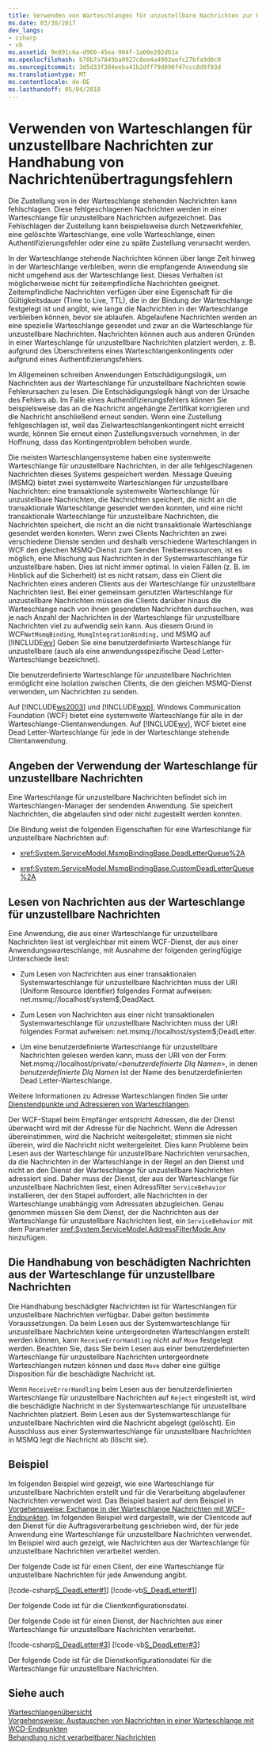 ```yaml
---
title: Verwenden von Warteschlangen für unzustellbare Nachrichten zur Handhabung von Nachrichtenübertragungsfehlern
ms.date: 03/30/2017
dev_langs:
- csharp
- vb
ms.assetid: 9e891c6a-d960-45ea-904f-1a00e202d61a
ms.openlocfilehash: b70b7a7849ba0927c8ee4a4903aefc27bfa9d0c0
ms.sourcegitcommit: 3d5d33f384eeba41b2dff79d096f47ccc8d8f03d
ms.translationtype: MT
ms.contentlocale: de-DE
ms.lasthandoff: 05/04/2018
---
```

# <a name="using-dead-letter-queues-to-handle-message-transfer-failures"></a>Verwenden von Warteschlangen für unzustellbare Nachrichten zur Handhabung von Nachrichtenübertragungsfehlern
Die Zustellung von in der Warteschlange stehenden Nachrichten kann fehlschlagen. Diese fehlgeschlagenen Nachrichten werden in einer Warteschlange für unzustellbare Nachrichten aufgezeichnet. Das Fehlschlagen der Zustellung kann beispielsweise durch Netzwerkfehler, eine gelöschte Warteschlange, eine volle Warteschlange, einen Authentifizierungsfehler oder eine zu späte Zustellung verursacht werden.  
  
 In der Warteschlange stehende Nachrichten können über lange Zeit hinweg in der Warteschlange verbleiben, wenn die empfangende Anwendung sie nicht umgehend aus der Warteschlange liest. Dieses Verhalten ist möglicherweise nicht für zeitempfindliche Nachrichten geeignet. Zeitempfindliche Nachrichten verfügen über eine Eigenschaft für die Gültigkeitsdauer (Time to Live, TTL), die in der Bindung der Warteschlange festgelegt ist und angibt, wie lange die Nachrichten in der Warteschlange verbleiben können, bevor sie ablaufen. Abgelaufene Nachrichten werden an eine spezielle Warteschlange gesendet und zwar an die Warteschlange für unzustellbare Nachrichten. Nachrichten können auch aus anderen Gründen in einer Warteschlange für unzustellbare Nachrichten platziert werden, z. B. aufgrund des Überschreitens eines Warteschlangenkontingents oder aufgrund eines Authentifizierungsfehlers.  
  
 Im Allgemeinen schreiben Anwendungen Entschädigungslogik, um Nachrichten aus der Warteschlange für unzustellbare Nachrichten sowie Fehlerursachen zu lesen. Die Entschädigungslogik hängt von der Ursache des Fehlers ab. Im Falle eines Authentifizierungsfehlers können Sie beispielsweise das an die Nachricht angehängte Zertifikat korrigieren und die Nachricht anschließend erneut senden. Wenn eine Zustellung fehlgeschlagen ist, weil das Zielwarteschlangenkontingent nicht erreicht wurde, können Sie erneut einen Zustellungsversuch vornehmen, in der Hoffnung, dass das Kontingentproblem behoben wurde.  
  
 Die meisten Warteschlangensysteme haben eine systemweite Warteschlange für unzustellbare Nachrichten, in der alle fehlgeschlagenen Nachrichten dieses Systems gespeichert werden. Message Queuing (MSMQ) bietet zwei systemweite Warteschlangen für unzustellbare Nachrichten: eine transaktionale systemweite Warteschlange für unzustellbare Nachrichten, die Nachrichten speichert, die nicht an die transaktionale Warteschlange gesendet werden konnten, und eine nicht transaktionale Warteschlange für unzustellbare Nachrichten, die Nachrichten speichert, die nicht an die nicht transaktionale Warteschlange gesendet werden konnten. Wenn zwei Clients Nachrichten an zwei verschiedene Dienste senden und deshalb verschiedene Warteschlangen in WCF den gleichen MSMQ-Dienst zum Senden Treiberressourcen, ist es möglich, eine Mischung aus Nachrichten in der Systemwarteschlange für unzustellbare haben. Dies ist nicht immer optimal. In vielen Fällen (z. B. im Hinblick auf die Sicherheit) ist es nicht ratsam, dass ein Client die Nachrichten eines anderen Clients aus der Warteschlange für unzustellbare Nachrichten liest. Bei einer gemeinsam genutzten Warteschlange für unzustellbare Nachrichten müssen die Clients darüber hinaus die Warteschlange nach von ihnen gesendeten Nachrichten durchsuchen, was je nach Anzahl der Nachrichten in der Warteschlange für unzustellbare Nachrichten viel zu aufwendig sein kann. Aus diesem Grund in WCF`NetMsmqBinding`, `MsmqIntegrationBinding,` und MSMQ auf [!INCLUDE[wv](../../../../includes/wv-md.md)] Geben Sie eine benutzerdefinierte Warteschlange für unzustellbare (auch als eine anwendungsspezifische Dead Letter-Warteschlange bezeichnet).  
  
 Die benutzerdefinierte Warteschlange für unzustellbare Nachrichten ermöglicht eine Isolation zwischen Clients, die den gleichen MSMQ-Dienst verwenden, um Nachrichten zu senden.  
  
 Auf [!INCLUDE[ws2003](../../../../includes/ws2003-md.md)] und [!INCLUDE[wxp](../../../../includes/wxp-md.md)], Windows Communication Foundation (WCF) bietet eine systemweite Warteschlange für alle in der Warteschlange-Clientanwendungen. Auf [!INCLUDE[wv](../../../../includes/wv-md.md)], WCF bietet eine Dead Letter-Warteschlange für jede in der Warteschlange stehende Clientanwendung.  
  
## <a name="specifying-use-of-the-dead-letter-queue"></a>Angeben der Verwendung der Warteschlange für unzustellbare Nachrichten  
 Eine Warteschlange für unzustellbare Nachrichten befindet sich im Warteschlangen-Manager der sendenden Anwendung. Sie speichert Nachrichten, die abgelaufen sind oder nicht zugestellt werden konnten.  
  
 Die Bindung weist die folgenden Eigenschaften für eine Warteschlange für unzustellbare Nachrichten auf:  
  
-   <xref:System.ServiceModel.MsmqBindingBase.DeadLetterQueue%2A>  
  
-   <xref:System.ServiceModel.MsmqBindingBase.CustomDeadLetterQueue%2A>  
  
## <a name="reading-messages-from-the-dead-letter-queue"></a>Lesen von Nachrichten aus der Warteschlange für unzustellbare Nachrichten  
 Eine Anwendung, die aus einer Warteschlange für unzustellbare Nachrichten liest ist vergleichbar mit einem WCF-Dienst, der aus einer Anwendungswarteschlange, mit Ausnahme der folgenden geringfügige Unterschiede liest:  
  
-   Zum Lesen von Nachrichten aus einer transaktionalen Systemwarteschlange für unzustellbare Nachrichten muss der URI (Uniform Resource Identifier) folgendes Format aufweisen: net.msmq://localhost/system$;DeadXact.  
  
-   Zum Lesen von Nachrichten aus einer nicht transaktionalen Systemwarteschlange für unzustellbare Nachrichten muss der URI folgendes Format aufweisen: net.msmq://localhost/system$;DeadLetter.  
  
-   Um eine benutzerdefinierte Warteschlange für unzustellbare Nachrichten gelesen werden kann, muss der URI von der Form: Net.msmq://localhost/private/\<*benutzerdefinierte Dlq Namen*>, in denen *benutzerdefinierte Dlq Namen* ist der Name des benutzerdefinierten Dead Letter-Warteschlange.  
  
 Weitere Informationen zu Adresse Warteschlangen finden Sie unter [Dienstendpunkte und Adressieren von Warteschlangen](../../../../docs/framework/wcf/feature-details/service-endpoints-and-queue-addressing.md).  
  
 Der WCF-Stapel beim Empfänger entspricht Adressen, die der Dienst überwacht wird mit der Adresse für die Nachricht. Wenn die Adressen übereinstimmen, wird die Nachricht weitergeleitet; stimmen sie nicht überein, wird die Nachricht nicht weitergeleitet. Dies kann Probleme beim Lesen aus der Warteschlange für unzustellbare Nachrichten verursachen, da die Nachrichten in der Warteschlange in der Regel an den Dienst und nicht an den Dienst der Warteschlange für unzustellbare Nachrichten adressiert sind. Daher muss der Dienst, der aus der Warteschlange für unzustellbare Nachrichten liest, einen Adressfilter `ServiceBehavior` installieren, der den Stapel auffordert, alle Nachrichten in der Warteschlange unabhängig vom Adressaten abzugleichen. Genau genommen müssen Sie dem Dienst, der die Nachrichten aus der Warteschlange für unzustellbare Nachrichten liest, ein `ServiceBehavior` mit dem Parameter <xref:System.ServiceModel.AddressFilterMode.Any> hinzufügen.  
  
## <a name="poison-message-handling-from-the-dead-letter-queue"></a>Die Handhabung von beschädigten Nachrichten aus der Warteschlange für unzustellbare Nachrichten  
 Die Handhabung beschädigter Nachrichten ist für Warteschlangen für unzustellbare Nachrichten verfügbar. Dabei gelten bestimmte Voraussetzungen. Da beim Lesen aus der Systemwarteschlange für unzustellbare Nachrichten keine untergeordneten Warteschlangen erstellt werden können, kann `ReceiveErrorHandling` nicht auf `Move` festgelegt werden. Beachten Sie, dass Sie beim Lesen aus einer benutzerdefinierten Warteschlange für unzustellbare Nachrichten untergeordnete Warteschlangen nutzen können und dass `Move` daher eine gültige Disposition für die beschädigte Nachricht ist.  
  
 Wenn `ReceiveErrorHandling` beim Lesen aus der benutzerdefinierten Warteschlange für unzustellbare Nachrichten auf `Reject` eingestellt ist, wird die beschädigte Nachricht in der Systemwarteschlange für unzustellbare Nachrichten platziert. Beim Lesen aus der Systemwarteschlange für unzustellbare Nachrichten wird die Nachricht abgelegt (gelöscht). Ein Ausschluss aus einer Systemwarteschlange für unzustellbare Nachrichten in MSMQ legt die Nachricht ab (löscht sie).  
  
## <a name="example"></a>Beispiel  
 Im folgenden Beispiel wird gezeigt, wie eine Warteschlange für unzustellbare Nachrichten erstellt und für die Verarbeitung abgelaufener Nachrichten verwendet wird. Das Beispiel basiert auf dem Beispiel in [Vorgehensweise: Exchange in der Warteschlange Nachrichten mit WCF-Endpunkten](../../../../docs/framework/wcf/feature-details/how-to-exchange-queued-messages-with-wcf-endpoints.md). Im folgenden Beispiel wird dargestellt, wie der Clientcode auf den Dienst für die Auftragsverarbeitung geschrieben wird, der für jede Anwendung eine Warteschlange für unzustellbare Nachrichten verwendet. Im Beispiel wird auch gezeigt, wie Nachrichten aus der Warteschlange für unzustellbare Nachrichten verarbeitet werden.  
  
 Der folgende Code ist für einen Client, der eine Warteschlange für unzustellbare Nachrichten für jede Anwendung angibt.  
  
 [!code-csharp[S_DeadLetter#1](../../../../samples/snippets/csharp/VS_Snippets_CFX/s_deadletter/cs/client.cs#1)]
 [!code-vb[S_DeadLetter#1](../../../../samples/snippets/visualbasic/VS_Snippets_CFX/s_deadletter/vb/client.vb#1)]  
  
 Der folgende Code ist für die Clientkonfigurationsdatei.  
  
  
  
 Der folgende Code ist für einen Dienst, der Nachrichten aus einer Warteschlange für unzustellbare Nachrichten verarbeitet.  
  
 [!code-csharp[S_DeadLetter#3](../../../../samples/snippets/csharp/VS_Snippets_CFX/s_deadletter/cs/dlservice.cs#3)]
 [!code-vb[S_DeadLetter#3](../../../../samples/snippets/visualbasic/VS_Snippets_CFX/s_deadletter/vb/dlservice.vb#3)]  
  
 Der folgende Code ist für die Dienstkonfigurationsdatei für die Warteschlange für unzustellbare Nachrichten.  
  
  
  
## <a name="see-also"></a>Siehe auch  
 [Warteschlangenübersicht](../../../../docs/framework/wcf/feature-details/queues-overview.md)  
 [Vorgehensweise: Austauschen von Nachrichten in einer Warteschlange mit WCD-Endpunkten](../../../../docs/framework/wcf/feature-details/how-to-exchange-queued-messages-with-wcf-endpoints.md)  
 [Behandlung nicht verarbeitbarer Nachrichten](../../../../docs/framework/wcf/feature-details/poison-message-handling.md)

